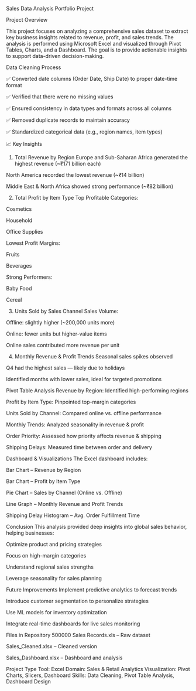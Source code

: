  Sales Data Analysis Portfolio Project
 
 Project Overview

This project focuses on analyzing a comprehensive sales dataset to extract key business insights related to revenue, profit, and sales trends. The analysis is performed using Microsoft Excel and visualized through Pivot Tables, Charts, and a Dashboard. The goal is to provide actionable insights to support data-driven decision-making.

 Data Cleaning Process
 
✅ Converted date columns (Order Date, Ship Date) to proper date-time format

✅ Verified that there were no missing values

✅ Ensured consistency in data types and formats across all columns

✅ Removed duplicate records to maintain accuracy

✅ Standardized categorical data (e.g., region names, item types)

📈 Key Insights
1.  Total Revenue by Region
Europe and Sub-Saharan Africa generated the highest revenue (~₹171 billion each)

North America recorded the lowest revenue (~₹14 billion)

Middle East & North Africa showed strong performance (~₹82 billion)

2.  Total Profit by Item Type
Top Profitable Categories:

Cosmetics

Household

Office Supplies

Lowest Profit Margins:

Fruits

Beverages

Strong Performers:

Baby Food

Cereal

3.  Units Sold by Sales Channel
Sales Volume:

Offline: slightly higher (~200,000 units more)

Online: fewer units but higher-value items

Online sales contributed more revenue per unit

4.  Monthly Revenue & Profit Trends
Seasonal sales spikes observed

Q4 had the highest sales — likely due to holidays

Identified months with lower sales, ideal for targeted promotions

 Pivot Table Analysis
Revenue by Region: Identified high-performing regions

Profit by Item Type: Pinpointed top-margin categories

Units Sold by Channel: Compared online vs. offline performance

Monthly Trends: Analyzed seasonality in revenue & profit

Order Priority: Assessed how priority affects revenue & shipping

Shipping Delays: Measured time between order and delivery

 Dashboard & Visualizations
The Excel dashboard includes:

 Bar Chart – Revenue by Region

 Bar Chart – Profit by Item Type

 Pie Chart – Sales by Channel (Online vs. Offline)

 Line Graph – Monthly Revenue and Profit Trends

 Shipping Delay Histogram – Avg. Order Fulfillment Time

 Conclusion
This analysis provided deep insights into global sales behavior, helping businesses:

Optimize product and pricing strategies

Focus on high-margin categories

Understand regional sales strengths

Leverage seasonality for sales planning

 Future Improvements
Implement predictive analytics to forecast trends

Introduce customer segmentation to personalize strategies

Use ML models for inventory optimization

Integrate real-time dashboards for live sales monitoring

 Files in Repository
500000 Sales Records.xls – Raw dataset

Sales_Cleaned.xlsx – Cleaned version

Sales_Dashboard.xlsx – Dashboard and analysis

Project Type
Tool: Excel
Domain: Sales & Retail Analytics
Visualization: Pivot Charts, Slicers, Dashboard
Skills: Data Cleaning, Pivot Table Analysis, Dashboard Design

